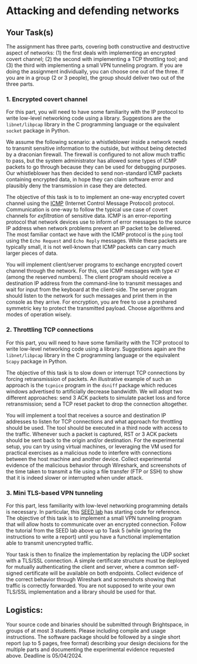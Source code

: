 # Attacking and defending networks

## Your Task(s)

The assignment has three parts, covering both constructive and destructive aspect of networks: (1) the first deals with implementing an encrypted covert channel; (2) the second with implementing a TCP throttling tool; and (3) the third with implementing a small VPN tunneling program. If you are doing the assignment individually, you can choose one out of the three. If you are in a group (2 or 3 people), the group should deliver two out of the three parts.

### 1. Encrypted covert channel

For this part, you will need to have some familiarity with the IP protocol to write low-level networking code using a library. Suggestions are the `libnet/libpcap` library in the C programming language or the equivalent `socket` package in Python.

We assume the following scenario: a whistleblower inside a network needs to transmit sensitive information to the outside, but without being detected by a draconian firewall. The firewall is configured to not allow much traffic to pass, but the system administrator has allowed some types of ICMP packets to go through because they can be used for debugging purposes. Our whistleblower has then decided to send non-standard ICMP packets containing encrypted data, in hope they can claim software error and plausibly deny the transmission in case they are detected.

The objective of this task is to to implement an one-way encrypted covert channel using the [ICMP](https://en.wikipedia.org/wiki/Internet_Control_Message_Protocol) (Internet Control Message Protocol) protocol.
Communication is one-way to follow the typical use case of covert channels for _exfiltration_ of sensitive data.
ICMP is an error-reporting protocol that network devices use to inform of error messages to the source IP address when network problems prevent an IP packet to be delivered.
The most familiar contact we have with the ICMP protocol is the `ping` tool using the `Echo Request` and `Echo Reply` messages. While these packets are typically small, it is not well-known that ICMP packets can carry much larger pieces of data.

You will implement client/server programs to exchange encrypted covert channel through the network. For this, use ICMP messages with type `47` (among the reserved numbers). The client program should receive a destination IP address from the command-line to transmit messages and wait for input from the keyboard at the client-side. The server program should listen to the network for such messages and print them in the console as they arrive. For encryption, you are free to use a preshared symmetric key to protect the transmitted payload. Choose algorithms and modes of operation wisely.

### 2. Throttling TCP connections

For this part, you will need to have some familiarity with the TCP protocol to write low-level networking code using a library. Suggestions again are the `libnet/libpcap` library in the C programming language or the equivalent `Scapy` package in Python.

The objective of this task is to slow down or interrupt TCP connections by forcing retransmission of packets. An illustrative example of such an approach is the `tcpnice` program in the `dsniff` package which reduces windows advertised to artificially decrease bandwidth. We will adopt two different approaches: send 3 ACK packets to simulate packet loss and force retransmission; send a TCP reset packet to drop the connection altogether.

You will implement a tool that receives a source and destination IP addresses to listen for TCP connections and what approach for throttling should be used. The tool should be executed in a third node with access to the traffic. Whenever such a packet is captured, RST or 3 ACK packets should be sent back to the origin and/or destination.
For the experimental setup, you can try using virtual machines, or leveraging the VM used for practical exercises as a malicious node to interfere with connections between the host machine and another device.
Collect experimental evidence of the malicious behavior through Wireshark, and screenshots of the time taken to transmit a file using a file transfer (FTP or SSH) to show that it is indeed slower or interrupted when under attack.

### 3. Mini TLS-based VPN tunneling

For this part, less familiarity with low-level networking programming details is necessary. In particular, this [SEED lab](https://seedsecuritylabs.org/Labs_20.04/Networking/VPN_Tunnel/) has starting code for reference.
The objective of this task is to implement a small VPN tunneling program that will allow hosts to communicate over an encrypted connection. Follow the tutorial from the SEED lab above up to Task 5 (while ignoring the instructions to write a report) until you have a functional implementation able to transmit unencrypted traffic.

Your task is then to finalize the implementation by replacing the UDP socket with a TLS/SSL connection. A simple certificate structure must be deployed for mutually authenticating the client and server, where a common self-signed certificate will be available on both endpoints.
Collect evidence of the correct behavior through Wireshark and screenshots showing that traffic is correctly forwarded.
You are not supposed to write your own TLS/SSL implementation and a library should be used for that.

## Logistics:

Your source code and binaries should be submitted through Brightspace, in groups of at most 3 students. Please including compile and usage instructions. The software package should be followed by a single short report (up to 5 pages, free format) describing your design decisions for the multiple parts and documenting the experimental evidence requested above. Deadline is 05/04/2024.

